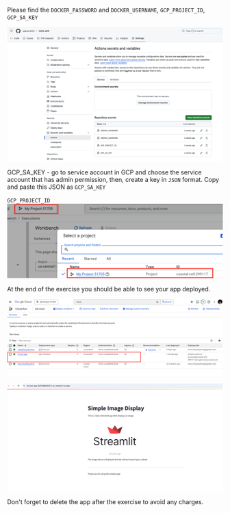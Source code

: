 Please find the `DOCKER_PASSWORD` and `DOCKER_USERNAME`, `GCP_PROJECT_ID`, `GCP_SA_KEY`

![alt text](image.png)

GCP_SA_KEY - go to service account in GCP and choose the service account that has admin permission, then, create a key in `JSON` format. Copy and paste this JSON as `GCP_SA_KEY`

`GCP_PROJECT_ID`
![alt text](image-1.png)


At the end of the exercise you should be able to see your app deployed.

![alt text](image-2.png)

![alt text](image-3.png)

Don't forget to delete the app after the exercise to avoid any charges.